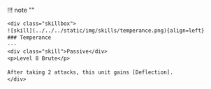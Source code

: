 !!! note ""

    <div class="skillbox">
    ![skill](../../../static/img/skills/temperance.png){align=left}
    ### Temperance
    ---
    <div class="skill">Passive</div>
    <p>Level 8 Brute</p>

    After taking 2 attacks, this unit gains [Deflection].
    </div>
